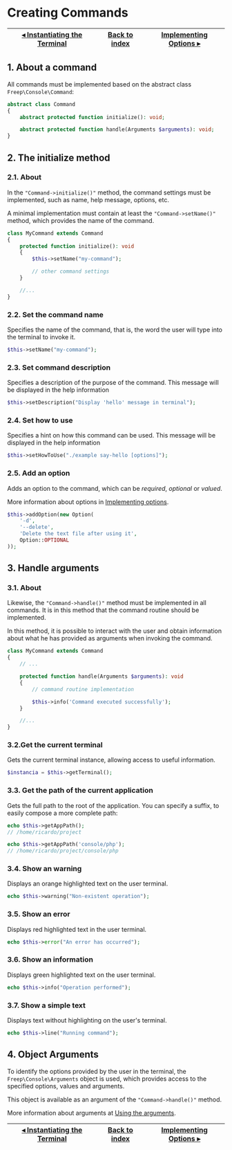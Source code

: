 # Creating Commands

[◂ Instantiating the Terminal](03-instantiating-the-terminal.md) | [Back to index](index.md) | [Implementing Options ▸](05-implementing-options.md)
-- | -- | --

## 1. About a command

All commands must be implemented based on the abstract class `Freep\Console\Command`:

```php
abstract class Command
{
    abstract protected function initialize(): void;

    abstract protected function handle(Arguments $arguments): void;
}
```

## 2. The initialize method

### 2.1. About

In the `"Command->initialize()"` method, the command settings must be implemented, such as name, help message, options, etc.

A minimal implementation must contain at least the `"Command->setName()"` method, which provides the name of the command.

```php
class MyCommand extends Command
{
    protected function initialize(): void
    {
        $this->setName("my-command");

        // other command settings
    }

    //...
}
```

### 2.2. Set the command name

Specifies the name of the command, that is, the word the user will type into the terminal to invoke it.

```php
$this->setName("my-command");
```

### 2.3. Set command description

Specifies a description of the purpose of the command.
This message will be displayed in the help information
        

```php
$this->setDescription("Display 'hello' message in terminal");
```

### 2.4. Set how to use

Specifies a hint on how this command can be used.
This message will be displayed in the help information

```php
$this->setHowToUse("./example say-hello [options]");
```

### 2.5. Add an option

Adds an option to the command, which can be *required*, *optional* or *valued*.

More information about options in [Implementing options](05-implementing-options.md).

```php
$this->addOption(new Option(
    '-d',
    '--delete',
    'Delete the text file after using it',
    Option::OPTIONAL
));
```


## 3. Handle arguments

### 3.1. About

Likewise, the `"Command->handle()"` method must be implemented in all commands. It is in this method that the command routine should be implemented.

In this method, it is possible to interact with the user and obtain information about what he has provided as arguments when invoking the command.


```php
class MyCommand extends Command
{
    // ...

    protected function handle(Arguments $arguments): void
    {
        // command routine implementation

        $this->info('Command executed successfully');
    }

    //...
}
```

### 3.2.Get the current terminal

Gets the current terminal instance, allowing access to useful information.

```php
$instancia = $this->getTerminal();
```

### 3.3. Get the path of the current application

Gets the full path to the root of the application. You can specify a suffix, to easily compose a more complete path:

```php
echo $this->getAppPath();
// /home/ricardo/project

echo $this->getAppPath('console/php');
// /home/ricardo/project/console/php
```


### 3.4. Show an warning

Displays an orange highlighted text on the user terminal.

```php
echo $this->warning("Non-existent operation");
```

### 3.5. Show an error

Displays red highlighted text in the user terminal.

```php
echo $this->error("An error has occurred");
```

### 3.6. Show an information

Displays green highlighted text on the user terminal.

```php
echo $this->info("Operation performed");
```

### 3.7. Show a simple text

Displays text without highlighting on the user's terminal.

```php
echo $this->line("Running command");
```

## 4. Object Arguments

To identify the options provided by the user in the terminal, the `Freep\Console\Arguments` object is used, which provides access to the specified options, values and arguments.

This object is available as an argument of the `"Command->handle()"` method.

More information about arguments at [Using the arguments](06-using-the-arguments.md).

[◂ Instantiating the Terminal](03-instantiating-the-terminal.md) | [Back to index](index.md) | [Implementing Options ▸](05-implementing-options.md)
-- | -- | --